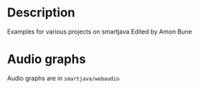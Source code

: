 # Description
Examples for various projects on smartjava
Edited by Amon Bune

# Audio graphs
Audio graphs are in ```smartjava/webaudio```
